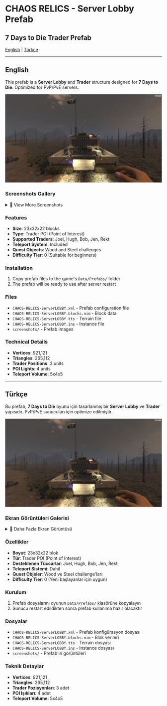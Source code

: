 # CHAOS RELICS - Server Lobby Prefab

## 7 Days to Die Trader Prefab

[English](#english) | [Türkçe](#türkçe)

---

## English

This prefab is a **Server Lobby** and **Trader** structure designed for **7 Days to Die**. Optimized for PvP/PvE servers.

![Server Lobby Overview](screenshots/s1.jpg)

### Screenshots Gallery

<details>
<summary>📸 View More Screenshots</summary>

| View 1 | View 2 | View 3 |
|--------|--------|--------|
| ![Screenshot 1](screenshots/s1.jpg) | ![Screenshot 2](screenshots/s2.jpg) | ![Screenshot 3](screenshots/s3.jpg) |
| ![Screenshot 4](screenshots/s4.jpg) | ![Screenshot 5](screenshots/s5.jpg) | ![Screenshot 6](screenshots/s6.jpg) |
| ![Screenshot 7](screenshots/s7.jpg) | ![Screenshot 8](screenshots/s8.jpg) | ![Screenshot 9](screenshots/s9.jpg) |

</details>

### Features

- **Size**: 23x32x22 blocks
- **Type**: Trader POI (Point of Interest)
- **Supported Traders**: Joel, Hugh, Bob, Jen, Rekt
- **Teleport System**: Included
- **Quest Objects**: Wood and Steel challenges
- **Difficulty Tier**: 0 (Suitable for beginners)

### Installation

1. Copy prefab files to the game's `Data/Prefabs/` folder
2. The prefab will be ready to use after server restart

### Files

- `CHAOS-RELICS-ServerLOBBY.xml` - Prefab configuration file
- `CHAOS-RELICS-ServerLOBBY.blocks.nim` - Block data
- `CHAOS-RELICS-ServerLOBBY.tts` - Terrain file
- `CHAOS-RELICS-ServerLOBBY.ins` - Instance file
- `screenshots/` - Prefab images

### Technical Details

- **Vertices**: 921,121
- **Triangles**: 265,112
- **Trader Positions**: 3 units
- **POI Lights**: 4 units
- **Teleport Volume**: 5x4x5

---

## Türkçe

Bu prefab, **7 Days to Die** oyunu için tasarlanmış bir **Server Lobby** ve **Trader** yapısıdır. PvP/PvE sunucuları için optimize edilmiştir.

![Server Lobby Görünümü](screenshots/s1.jpg)

### Ekran Görüntüleri Galerisi

<details>
<summary>📸 Daha Fazla Ekran Görüntüsü</summary>

| Görünüm 1 | Görünüm 2 | Görünüm 3 |
|-----------|-----------|-----------|
| ![Ekran Görüntüsü 1](screenshots/s1.jpg) | ![Ekran Görüntüsü 2](screenshots/s2.jpg) | ![Ekran Görüntüsü 3](screenshots/s3.jpg) |
| ![Ekran Görüntüsü 4](screenshots/s4.jpg) | ![Ekran Görüntüsü 5](screenshots/s5.jpg) | ![Ekran Görüntüsü 6](screenshots/s6.jpg) |
| ![Ekran Görüntüsü 7](screenshots/s7.jpg) | ![Ekran Görüntüsü 8](screenshots/s8.jpg) | ![Ekran Görüntüsü 9](screenshots/s9.jpg) |

</details>

### Özellikler

- **Boyut**: 23x32x22 blok
- **Tür**: Trader POI (Point of Interest)
- **Desteklenen Tüccarlar**: Joel, Hugh, Bob, Jen, Rekt
- **Teleport Sistemi**: Dahil
- **Quest Objeler**: Wood ve Steel challenge'ları
- **Difficulty Tier**: 0 (Yeni başlayanlar için uygun)

### Kurulum

1. Prefab dosyalarını oyunun `Data/Prefabs/` klasörüne kopyalayın
2. Sunucu restart edildikten sonra prefab kullanıma hazır olacaktır

### Dosyalar

- `CHAOS-RELICS-ServerLOBBY.xml` - Prefab konfigürasyon dosyası
- `CHAOS-RELICS-ServerLOBBY.blocks.nim` - Blok verileri
- `CHAOS-RELICS-ServerLOBBY.tts` - Terrain dosyası
- `CHAOS-RELICS-ServerLOBBY.ins` - Instance dosyası
- `screenshots/` - Prefab'ın görüntüleri

### Teknik Detaylar

- **Vertices**: 921,121
- **Triangles**: 265,112
- **Trader Pozisyonları**: 3 adet
- **POI Işıkları**: 4 adet
- **Teleport Volume**: 5x4x5
